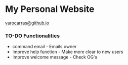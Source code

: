 # My Personal Website

varocarras@github.io

### TO-DO Functionalities

- command email - Emails owner
- Improve help function - Make more clear to new users
- Improve welcome message - Check OG's